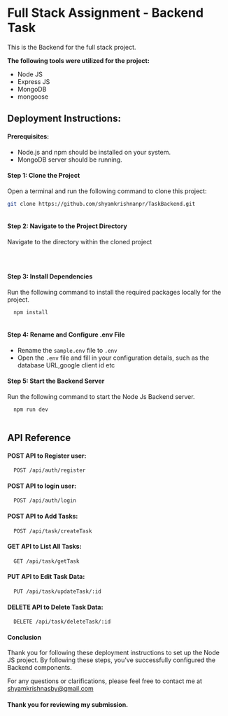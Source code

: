 # Full Stack Assignment - Backend Task

This is the Backend for the full stack project. 

**The following tools were utilized for the project:**

- Node JS
- Express JS
- MongoDB
- mongoose



## Deployment Instructions:

#### Prerequisites:

- Node.js and npm should be installed on your system.
- MongoDB server should be running.


#### Step 1: Clone the Project

Open a terminal and run the following command to clone this project:
```bash
git clone https://github.com/shyamkrishnanpr/TaskBackend.git
 
```
#### Step 2: Navigate to the Project Directory

Navigate to the  directory within the cloned project 
```bash

 
```
#### Step 3: Install Dependencies

Run the following command to install the required packages locally for the project.
```bash
  npm install
 
```

#### Step 4: Rename and Configure .env File

- Rename the `sample.env` file to `.env`
- Open the `.env` file and fill in your configuration details, such as the database URL,google client id etc



#### Step 5: Start the Backend Server

Run the following command to start the Node Js Backend server.

```bash
  npm run dev
 
```


## API Reference

#### POST API to Register user:

```http
  POST /api/auth/register
```

#### POST API to login user:

```http
  POST /api/auth/login
```


#### POST API to Add Tasks:

```http
  POST /api/task/createTask
```


#### GET API to List All Tasks:

```http
  GET /api/task/getTask
```


####  PUT API to Edit Task Data:

```http
  PUT /api/task/updateTask/:id
```

####  DELETE API to Delete Task Data:

```http
  DELETE /api/task/deleteTask/:id
```




#### Conclusion

Thank you for following these deployment instructions to set up the Node JS project. By following these steps, you've successfully configured the Backend components.

For any questions or clarifications, please feel free to contact me at shyamkrishnasby@gmail.com

#### Thank you for reviewing my submission.
